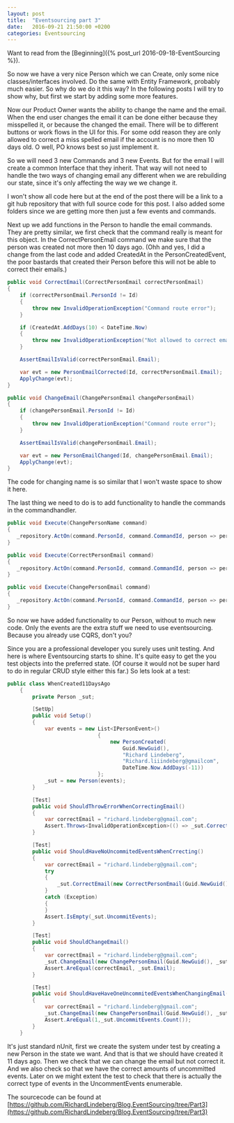 ```yaml
---
layout: post
title:  "Eventsourcing part 3"
date:   2016-09-21 21:50:00 +0200
categories: Eventsourcing
---
```

Want to read from the [Beginning]({% post_url 2016-09-18-EventSourcing %}).

So now we have a very nice Person which we can Create, only some nice classes/interfaces involved.
Do the same with Entity Framework, probably much easier. So why do we do it this way?
In the following posts I will try to show why, but first we start by adding some more features.

Now our Product Owner wants the ability to change the name and the email. When the end user changes the email it can be done either because they misspelled it, or because the changed the email.
There will be to different buttons or work flows in the UI for this. For some odd reason they are only allowed to correct a miss spelled email if the account is no more then 10 days old. O well, PO knows best so just implement it.

So we will need 3 new Commands and 3 new Events. But for the email I will create a common Interface that they inherit. That way will not need to handle the two ways of changing email any different when we are rebuilding our state, since it's only affecting the way we we change it.

I won't show all code here but at the end of the post there will be a link to a git hub repository that with full source code for this post. I also added some folders since we are getting more then just a few events and commands.

Next up we add functions in the Person to handle the email commands.
They are pretty similar, we first check that the command really is meant for this object.
In the CorrectPersonEmail command we make sure that the person was created not more then 10 days ago.
(Ohh and yes, I did a change from the last code and added CreatedAt in the PersonCreatedEvent, the poor bastards that created their Person before this will not be able to correct their emails.)

```cs
public void CorrectEmail(CorrectPersonEmail correctPersonEmail)
{
    if (correctPersonEmail.PersonId != Id)
    {
        throw new InvalidOperationException("Command route error");
    }

    if (CreatedAt.AddDays(10) < DateTime.Now)
    {
        throw new InvalidOperationException("Not allowed to correct email after more then 10 days.");
    }

    AssertEmailIsValid(correctPersonEmail.Email);

    var evt = new PersonEmailCorrected(Id, correctPersonEmail.Email);
    ApplyChange(evt);
}

public void ChangeEmail(ChangePersonEmail changePersonEmail)
{
    if (changePersonEmail.PersonId != Id)
    {
        throw new InvalidOperationException("Command route error");
    }

    AssertEmailIsValid(changePersonEmail.Email);

    var evt = new PersonEmailChanged(Id, changePersonEmail.Email);
    ApplyChange(evt);
}

```
The code for changing name is so similar that I won't waste space to show it here.

The last thing we need to do is to add functionality to handle the commands in the commandhandler.

```cs
public void Execute(ChangePersonName command)
{
   _repository.ActOn(command.PersonId, command.CommandId, person => person.ChangePersonName(command));
}

public void Execute(CorrectPersonEmail command)
{
   _repository.ActOn(command.PersonId, command.CommandId, person => person.CorrectEmail(command));
}

public void Execute(ChangePersonEmail command)
{
   _repository.ActOn(command.PersonId, command.CommandId, person => person.ChangeEmail(command));
}
```

So now we have added functionality to our Person, without to much new code. Only the events are the extra stuff we need to use eventsourcing. Because you already use CQRS, don't you?

Since you are a professional developer you surely uses unit testing. And here is where Eventsourcing starts to shine. It's quite easy to get the you test objects into the preferred state. (Of course it would not be super hard to do in regular CRUD style either this far.)
So lets look at a test:

```cs
public class WhenCreated11DaysAgo
    {
        private Person _sut;

        [SetUp]
        public void Setup()
        {
            var events = new List<IPersonEvent>()
                             {
                                 new PersonCreated(
                                     Guid.NewGuid(),
                                     "Richard Lindeberg",
                                     "Richard.liiindeberg@gmailcom",
                                     DateTime.Now.AddDays(-11))
                             };
            _sut = new Person(events);
        }

        [Test]
        public void ShouldThrowErrorWhenCorrectingEmail()
        {
            var correctEmail = "richard.lindeberg@gmail.com";
            Assert.Throws<InvalidOperationException>(() => _sut.CorrectEmail(new CorrectPersonEmail(Guid.NewGuid(), _sut.Id, correctEmail)));
        }

        [Test]
        public void ShouldHaveNoUncommitedEventsWhenCrrecting()
        {
            var correctEmail = "richard.lindeberg@gmail.com";
            try
            {
                _sut.CorrectEmail(new CorrectPersonEmail(Guid.NewGuid(), _sut.Id, correctEmail));
            }
            catch (Exception)
            {
            }
            Assert.IsEmpty(_sut.UncommitEvents);
        }

        [Test]
        public void ShouldChangeEmail()
        {
            var correctEmail = "richard.lindeberg@gmail.com";
            _sut.ChangeEmail(new ChangePersonEmail(Guid.NewGuid(), _sut.Id, correctEmail));
            Assert.AreEqual(correctEmail, _sut.Email);
        }

        [Test]
        public void ShouldHaveHaveOneUncommitedEventsWhenChangingEmail()
        {
            var correctEmail = "richard.lindeberg@gmail.com";
            _sut.ChangeEmail(new ChangePersonEmail(Guid.NewGuid(), _sut.Id, correctEmail));
            Assert.AreEqual(1,_sut.UncommitEvents.Count());
        }
    }
```

It's just standard nUnit, first we create the system under test by creating a new Person in the state we want.
And that is that we should have created it 11 days ago. Then we check that we can change the email but not correct it. And we also check so that we have the correct amounts of uncommitted events. Later on we might extent the test to check that there is actually the correct type of events in the UncommentEvents enumerable.

The sourcecode can be found at [https://github.com/RichardLindeberg/Blog.EventSourcing/tree/Part3](https://github.com/RichardLindeberg/Blog.EventSourcing/tree/Part3)
